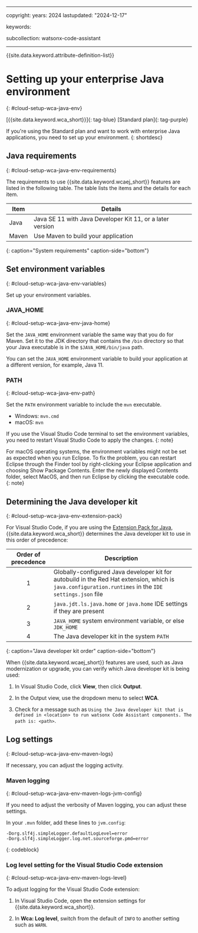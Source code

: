 
---

copyright:
   years: 2024
lastupdated: "2024-12-17"

keywords:

subcollection: watsonx-code-assistant

---

{{site.data.keyword.attribute-definition-list}}

# Setting up your enterprise Java environment
{: #cloud-setup-wca-java-env}

[{{site.data.keyword.wca_short}}]{: tag-blue} [Standard plan]{: tag-purple} 

If you're using the Standard plan and want to work with enterprise Java applications, you need to set up your environment.
{: shortdesc}

## Java requirements
{: #cloud-setup-wca-java-env-requirements}

The requirements to use {{site.data.keyword.wcaej_short}} features are listed in the following table. The table lists the items and the details for each item.

| Item | Details |
| --- | --- |
| Java | Java SE 11 with Java Developer Kit 11, or a later version |
| Maven | Use Maven to build your application |
{: caption="System requirements" caption-side="bottom"}

## Set environment variables
{: #cloud-setup-wca-java-env-variables}

Set up your environment variables.

### JAVA_HOME
{: #cloud-setup-wca-java-env-java-home}

Set the `JAVA_HOME` environment variable the same way that you do for Maven. Set it to the JDK directory that contains the `/bin` directory so that your Java executable is in the `$JAVA_HOME/bin/java` path.

You can set the `JAVA_HOME` environment variable to build your application at a different version, for example, Java 11.

### PATH
{: #cloud-setup-wca-java-env-path}

Set the `PATH` environment variable to include the `mvn` executable.
- Windows: `mvn.cmd`
- macOS: `mvn`

If you use the Visual Studio Code terminal to set the environment variables, you need to restart Visual Studio Code to apply the changes.
{: note}

For macOS operating systems, the environment variables might not be set as expected when you run Eclipse. To fix the problem, you can restart Eclipse through the Finder tool by right-clicking your Eclipse application and choosing Show Package Contents. Enter the newly displayed Contents folder, select MacOS, and then run Eclipse by clicking the executable code.
{: note}

## Determining the Java developer kit
{: #cloud-setup-wca-java-env-extension-pack}

For Visual Studio Code, if you are using the [Extension Pack for Java](https://marketplace.visualstudio.com/items?itemName=vscjava.vscode-java-pack), {{site.data.keyword.wca_short}} determines the Java developer kit to use in this order of precedence:



| Order of precedence | Description |
| :---: | --- |
| 1 | Globally-configured Java developer kit for autobuild in the Red Hat extension, which is `java.configuration.runtimes` in the `IDE settings.json` file |
| 2 | `java.jdt.ls.java.home` or `java.home` IDE settings if they are present |
| 3 | `JAVA_HOME` system environment variable, or else `JDK_HOME` |
| 4 | The Java developer kit in the system `PATH` |
{: caption="Java developer kit order" caption-side="bottom"}

When {{site.data.keyword.wcaej_short}} features are used, such as Java modernization or upgrade, you can verify which Java developer kit is being used:

1. In Visual Studio Code, click **View**, then click **Output**.

1. In the Output view, use the dropdown menu to select **WCA**.

1. Check for a message such as `Using the Java developer kit that is defined in <location> to run watsonx Code Assistant components. The path is: <path>`.

## Log settings
{: #cloud-setup-wca-java-env-maven-logs}

If necessary, you can adjust the logging activity.

### Maven logging
{: #cloud-setup-wca-java-env-maven-logs-jvm-config}

If you need to adjust the verbosity of Maven logging, you can adjust these settings.

In your `.mvn` folder, add these lines to `jvm.config`:

```text
-Dorg.slf4j.simpleLogger.defaultLogLevel=error 
-Dorg.slf4j.simpleLogger.log.net.sourceforge.pmd=error
```
{: codeblock}

### Log level setting for the Visual Studio Code extension
{: #cloud-setup-wca-java-env-maven-logs-level}

To adjust logging for the Visual Studio Code extension:

1. In Visual Studio Code, open the extension settings for {{site.data.keyword.wca_short}}.

1. In **Wca: Log level**, switch from the default of `INFO` to another setting such as `WARN`.
